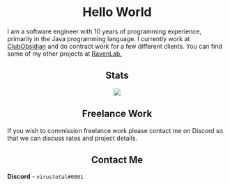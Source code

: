 <h1 align="center">Hello World</h1>

I am a software engineer with 10 years of programming experience, primarily in the Java programming language. I currently work at [ClubObsidian](https://github.com/ClubObsidian/) and do contract work for a few different clients. You can find some of my other projects at [RavenLab.](https://github.com/ravenlab)


<h2 align="center">Stats</h2>
<p align="center">
<img src="https://github-readme-stats.vercel.app/api?username=virustotalop&show_icons=true&count_private=true&hide_border=true"></img>
</p>

<h2 align="center">Freelance Work</h2>

If you wish to commission freelance work please contact me on Discord so that we can discuss rates and project details.

<h2 align="center">Contact Me</h2>

**Discord** - `virustotal#0001`
